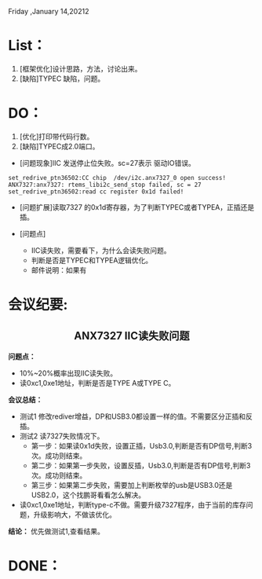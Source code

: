 Friday ,January 14,20212

#  List：
1. [框架优化]设计思路，方法，讨论出来。
2. [缺陷]TYPEC 缺陷，问题。

# DO：
1. [优化]打印带代码行数。
2. [缺陷]TYPEC成2.0端口。
- [问题现象]IIC 发送停止位失败。sc=27表示 驱动IO错误。
```
set_redrive_ptn36502:CC chip  /dev/i2c.anx7327_0 open success!
ANX7327:anx7327: rtems_libi2c_send_stop failed, sc = 27
set_redrive_ptn36502:read cc register 0x1d failed! 
```
- [问题扩展]读取7327 的0x1d寄存器，为了判断TYPEC或者TYPEA，正插还是插。

- [问题点]
  - IIC读失败，需要看下，为什么会读失败问题。
  - 判断是否是TYPEC和TYPEA逻辑优化。
  - 邮件说明：如果有
# 会议纪要:
## <center>ANX7327 IIC读失败问题
**问题点：**
- 10%~20%概率出现IIC读失败。<br/>
- 读0xc1,0xe1地址，判断是否是TYPE A或TYPE C。<br/>

**会议总结：**
- 测试1 修改rediver增益，DP和USB3.0都设置一样的值。不需要区分正插和反插。
- 测试2 读7327失败情况下。
  - 第一步：如果读0x1d失败，设置正插，Usb3.0,判断是否有DP信号,判断3次。成功则结束。
  - 第二步：如果第一步失败，设置反插，Usb3.0,判断是否有DP信号,判断3次。成功则结束。
  - 第三步：如果第二步失败，需要加上判断枚举的usb是USB3.0还是USB2.0，这个找鹏哥看看怎么解决。
- 读0xc1,0xe1地址，判断type-c不做。需要升级7327程序，由于当前的库存问题，升级影响大，不做该优化。
  
**结论：** 优先做测试1,查看结果。


# DONE：


